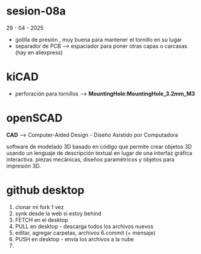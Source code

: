 # sesion-08a
29 - 04 - 2025

- golilla de presión , muy buena para mantener el tornillo en su lugar
- separador de PCB --> espaciador para poner otras capas o carcasas (hay en aliexpress)

# kiCAD

- perforación para tornillos --> **MountingHole:MountingHole_3.2mm_M3**

# openSCAD

**CAD** --> Computer-Aided Design - Diseño Asistido por Computadora

software de modelado 3D basado en código que permite crear objetos 3D usando un lenguaje de descripción textual en lugar de una interfaz gráfica interactiva. piezas mecánicas, diseños paramétricos y objetos para impresión 3D.

# github desktop

1. clonar mi fork 1 vez
2. synk desde la web si estoy behind
3. FETCH en el desktop
4. PULL en desktop - descarga todos los archivos nuevos
5. editar, agregar carpetas, archivos
6.commit (+ mensaje)
7. PUSH en desktop  - envía los archivos a la nube
8. 
